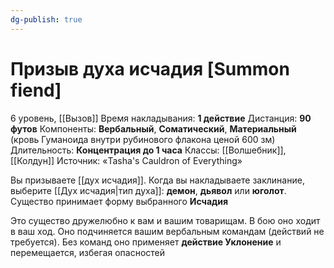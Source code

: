 ```yaml
---
dg-publish: true
---
```

# Призыв духа исчадия [Summon fiend]
6 уровень, [[Вызов]]
Время накладывания: **1 действие**
Дистанция: **90 футов**
Компоненты: **Вербальный**, **Соматический**, **Материальный** (кровь Гуманоида внутри рубинового флакона ценой 600 зм)
Длительность: **Концентрация до 1 часа**
Классы: [[Волшебник]], [[Колдун]]
Источник: «Tasha's Cauldron of Everything»

Вы призываете [[дух исчадия]]. Когда вы накладываете заклинание, выберите [[Дух исчадия|тип духа]]: **демон**, **дьявол** или **юголот**. Существо принимает форму выбранного **Исчадия**

Это существо дружелюбно к вам и вашим товарищам. В бою оно ходит в ваш ход. Оно подчиняется вашим вербальным командам (действий не требуется). Без команд оно применяет **действие Уклонение** и перемещается, избегая опасностей